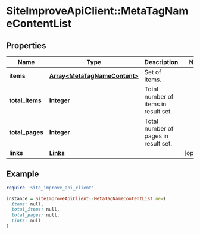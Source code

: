 # SiteImproveApiClient::MetaTagNameContentList

## Properties

| Name | Type | Description | Notes |
| ---- | ---- | ----------- | ----- |
| **items** | [**Array&lt;MetaTagNameContent&gt;**](MetaTagNameContent.md) | Set of items. |  |
| **total_items** | **Integer** | Total number of items in result set. |  |
| **total_pages** | **Integer** | Total number of pages in result set. |  |
| **links** | [**Links**](Links.md) |  | [optional] |

## Example

```ruby
require 'site_improve_api_client'

instance = SiteImproveApiClient::MetaTagNameContentList.new(
  items: null,
  total_items: null,
  total_pages: null,
  links: null
)
```

